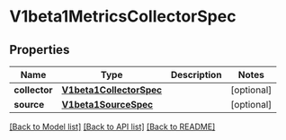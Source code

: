 # V1beta1MetricsCollectorSpec

## Properties
Name | Type | Description | Notes
------------ | ------------- | ------------- | -------------
**collector** | [**V1beta1CollectorSpec**](V1beta1CollectorSpec.md) |  | [optional] 
**source** | [**V1beta1SourceSpec**](V1beta1SourceSpec.md) |  | [optional] 

[[Back to Model list]](../README.md#documentation-for-models) [[Back to API list]](../README.md#documentation-for-api-endpoints) [[Back to README]](../README.md)


